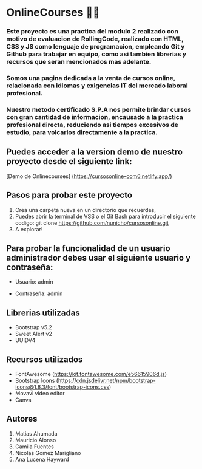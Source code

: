 # OnlineCourses 🐱‍🏍

### Este proyecto es una practica del modulo 2 realizado con motivo de evaluacion de RollingCode, realizado con HTML, CSS y JS como lenguaje de programacion, empleando Git y Github para trabajar en equipo, como asi tambien librerias y recursos que seran mencionados mas adelante.


### Somos una pagina dedicada a la venta de cursos online, relacionada con idiomas y exigencias IT del mercado laboral profesional. 


### Nuestro metodo certificado S.P.A nos permite brindar cursos con gran cantidad de informacion, encausado a la practica profesional directa, reduciendo asi tiempos excesivos de estudio, para volcarlos directamente a la practica.  
  

## Puedes acceder a la version demo de nuestro proyecto desde el siguiente link: 
[Demo de Onlinecourses] (https://cursosonline-com6.netlify.app/)

## Pasos para probar este proyecto
1. Crea una carpeta nueva en un directorio que recuerdes,
1. Puedes abrir la terminal de VSS o el Git Bash para introducir el siguiente codigo: git clone https://github.com/nunicho/cursosonline.git
2. A explorar!

## Para probar la funcionalidad de un usuario administrador debes usar el siguiente usuario y contraseña:
- Usuario: admin

- Contraseña: admin

## Librerias utilizadas
- Bootstrap v5.2
- Sweet Alert v2
- UUIDV4
  

## Recursos utilizados

- FontAwesome (https://kit.fontawesome.com/e56615906d.js)
- Bootstrap Icons (https://cdn.jsdelivr.net/npm/bootstrap-icons@1.8.3/font/bootstrap-icons.css)
- Movavi video editor
- Canva

## Autores

1. Matias Ahumada
2. Mauricio Alonso
3. Camila Fuentes
4. Nicolas Gomez Marigliano
5. Ana Lucena Hayward
